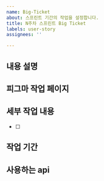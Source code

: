 ```yaml
---
name: Big-Ticket
about: 스프린트 기간의 작업을 설정합니다.
title: N주차 스프린트 Big Ticket
labels: user-story
assignees: ''

---
```


## 내용 설명

<!-- ex. 게시글 리스트 관련 작업을 진행합니다. -->

## 피그마 작업 페이지

<!-- - [피그마 페이지](링크) -->

## 세부 작업 내용

<!-- 먼저 세부 작업 작성 후 issue 각자 생성해서 issue 번호로 연결하세요! -->

- [ ]

## 작업 기간

<!-- ex) 17일 ~ 20일 -->

## 사용하는 api

<!--## 참고 사항-->
